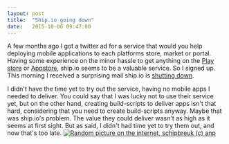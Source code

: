 ```yaml
---
layout: post
title:  "Ship.io going down"
date:   2015-10-06 09:47:00
---
```


A few months ago I got a twitter ad for a service that would you help deploying mobile applications to each platforms store, market or portal. Having some experience on the minor hassle to get anything on the [Play store](https://play.google.com/store) or [Appstore](https://itunes.apple.com), ship.io seems to be a valuable service. So I signed up.
This morning I received a surprising mail ship.io is [shutting down](https://ship.io/ship-io-is-shutting-down/).
<!-- more -->
 I didn't have the time yet to try out the service, having no mobile apps I needed to deliver. You could say that I was lucky not to use their service yet, but on the other hand, creating build-scripts to deliver apps isn't that hard, considering that you need to create build-scripts anyway. Maybe that was ship.io's problem. The value they could deliver wasn't as high as it seems at first sight. But as said, I didn't had time yet to try them out, and now that's too late.
[![Random picture on the internet, schipbreuk (c) anp](http://media.nu.nl/m/m1nxjqfapvgb_wd640.jpg/schipbreuk-nederlands-zeilschip-motorpech.jpg)](https://www.nu.nl/buitenland/3534126/schipbreuk-nederlands-zeilschip-motorpech.html)
